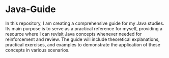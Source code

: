 # Java-Guide

In this repository, I am creating a comprehensive guide for my Java studies.
Its main purpose is to serve as a practical reference for myself, providing a resource where I can revisit Java concepts whenever needed for reinforcement and review.
The guide will include theoretical explanations, practical exercises, and examples to demonstrate the application of these concepts in various scenarios.